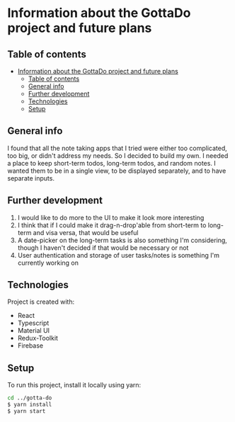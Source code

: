 # Information about the GottaDo project and future plans

## Table of contents

- [Information about the GottaDo project and future plans](#information-about-the-gottado-project-and-future-plans)
  - [Table of contents](#table-of-contents)
  - [General info](#general-info)
  - [Further development](#further-development)
  - [Technologies](#technologies)
  - [Setup](#setup)

## General info

I found that all the note taking apps that I tried were either too complicated, too big, or didn't address my needs. So I decided to build my own. I needed a place to keep short-term todos, long-term todos, and random notes. I wanted them to be in a single view, to be displayed separately, and to have separate inputs.

## Further development

1. I would like to do more to the UI to make it look more interesting
2. I think that if I could make it drag-n-drop'able from short-term to long-term and visa versa, that would be useful
3. A date-picker on the long-term tasks is also something I'm considering, though I haven't decided if that would be necessary or not
4. User authentication and storage of user tasks/notes is something I'm currently working on

## Technologies

Project is created with:

- React
- Typescript
- Material UI
- Redux-Toolkit
- Firebase

## Setup

To run this project, install it locally using yarn:

``` bash
cd ../gotta-do
$ yarn install
$ yarn start
```
